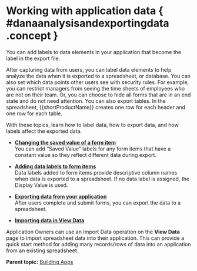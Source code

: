 # Working with application data { #danaanalysisandexportingdata .concept }

You can add labels to data elements in your application that become the label in the export file.

After capturing data from users, you can label data elements to help analyze the data when it is exported to a spreadsheet, or database. You can also set which data points other users see with security rules. For example, you can restrict managers from seeing the time sheets of employees who are not on their team. Or, you can choose to hide all forms that are in an end state and do not need attention. You can also export tables. In the spreadsheet, {{shortProductName}} creates one row for each header and one row for each table.

With these topics, learn how to label data, how to export data, and how labels affect the exported data.

-   **[Changing the saved value of a form item](da_labeling_saved_values_in_forms.md)**  
You can add “Saved Value” labels for any form items that have a constant value so they reflect different data during export.
-   **[Adding data labels to form items](da_labeling_fields_in_a_form.md)**  
Data labels added to form items provide descriptive column names when data is exported to a spreadsheet. If no data label is assigned, the Display Value is used.
-   **[Exporting data from your application](da_exporting_data_from_your_application.md)**  
After users complete and submit forms, you can export the data to a spreadsheet.

- **[Importing data in View Data](cr_import_data_in_view_responses.md)**  

Application Owners can use an Import Data operation on the **View Data** page to import spreadsheet data into their application. This can provide a quick start method for adding many records/rows of data into an application from an existing spreadsheet.

**Parent topic:** [Building Apps](cr_creating_and_managing_toc.md)

